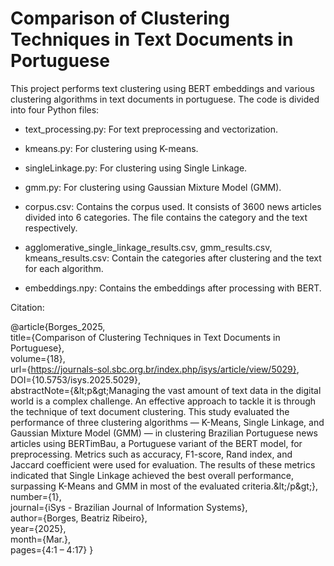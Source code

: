 # Comparison of Clustering Techniques in Text Documents in Portuguese

This project performs text clustering using BERT embeddings and various clustering algorithms in text documents in portuguese. 
The code is divided into four Python files:

* text_processing.py: For text preprocessing and vectorization.
* kmeans.py: For clustering using K-means.
* singleLinkage.py: For clustering using Single Linkage.
* gmm.py: For clustering using Gaussian Mixture Model (GMM).

* corpus.csv: Contains the corpus used. It consists of 3600 news articles divided into 6 categories. The file contains the category and the text respectively.

* agglomerative_single_linkage_results.csv, gmm_results.csv, kmeans_results.csv: Contain the categories after clustering and the text for each algorithm.

* embeddings.npy: Contains the embeddings after processing with BERT.

Citation:

@article{Borges_2025,  
title={Comparison of Clustering Techniques in Text Documents in Portuguese},  
volume={18},  
url={https://journals-sol.sbc.org.br/index.php/isys/article/view/5029},  
DOI={10.5753/isys.2025.5029},  
abstractNote={&amp;lt;p&amp;gt;Managing the vast amount of text data in the digital world is a complex challenge. An effective approach to tackle it is through the technique of text document clustering. This study evaluated the performance of three clustering algorithms — K-Means, Single Linkage, and Gaussian Mixture Model (GMM) — in clustering Brazilian Portuguese news articles using BERTimBau, a Portuguese variant of the BERT model, for preprocessing. Metrics such as accuracy, F1-score, Rand index, and Jaccard coefficient were used for evaluation. The results of these metrics indicated that Single Linkage achieved the best overall performance, surpassing K-Means and GMM in most of the evaluated criteria.&amp;lt;/p&amp;gt;},  
number={1},  
journal={iSys - Brazilian Journal of Information Systems},  
author={Borges, Beatriz Ribeiro},  
year={2025},  
month={Mar.},  
pages={4:1 – 4:17} }
